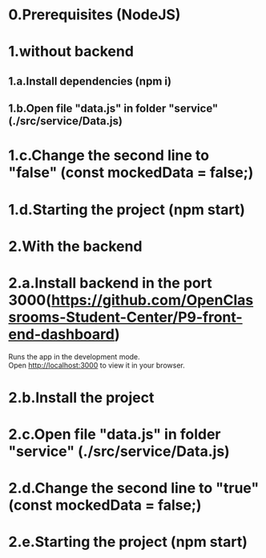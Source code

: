 # 0.Prerequisites (NodeJS)

# 1.without backend
## 1.a.Install dependencies (npm i)
## 1.b.Open file "data.js" in folder "service" (./src/service/Data.js)
#  1.c.Change the second line to "false" (const mockedData = false;)
#  1.d.Starting the project (npm start)

# 2.With the backend
#  2.a.Install backend in the port 3000(https://github.com/OpenClassrooms-Student-Center/P9-front-end-dashboard)
Runs the app in the development mode.\
Open [http://localhost:3000](http://localhost:3000) to view it in your browser.
#  2.b.Install the project
#  2.c.Open file "data.js" in folder "service" (./src/service/Data.js)
#  2.d.Change the second line to "true" (const mockedData = false;)
#  2.e.Starting the project (npm start)

